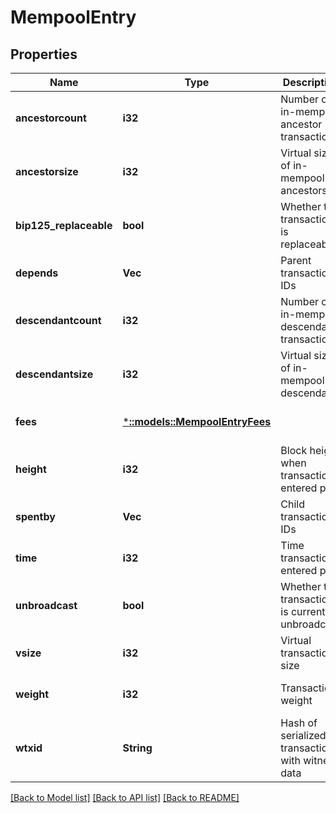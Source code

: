 # MempoolEntry

## Properties
Name | Type | Description | Notes
------------ | ------------- | ------------- | -------------
**ancestorcount** | **i32** | Number of in-mempool ancestor transactions | [optional] [default to null]
**ancestorsize** | **i32** | Virtual size of in-mempool ancestors | [optional] [default to null]
**bip125_replaceable** | **bool** | Whether this transaction is replaceable | [optional] [default to null]
**depends** | **Vec<String>** | Parent transaction IDs | [optional] [default to null]
**descendantcount** | **i32** | Number of in-mempool descendant transactions | [optional] [default to null]
**descendantsize** | **i32** | Virtual size of in-mempool descendants | [optional] [default to null]
**fees** | [***::models::MempoolEntryFees**](MempoolEntry_fees.md) |  | [optional] [default to null]
**height** | **i32** | Block height when transaction entered pool | [optional] [default to null]
**spentby** | **Vec<String>** | Child transaction IDs | [optional] [default to null]
**time** | **i32** | Time transaction entered pool | [optional] [default to null]
**unbroadcast** | **bool** | Whether this transaction is currently unbroadcast | [optional] [default to null]
**vsize** | **i32** | Virtual transaction size | [optional] [default to null]
**weight** | **i32** | Transaction weight | [optional] [default to null]
**wtxid** | **String** | Hash of serialized transaction with witness data | [optional] [default to null]

[[Back to Model list]](../README.md#documentation-for-models) [[Back to API list]](../README.md#documentation-for-api-endpoints) [[Back to README]](../README.md)



